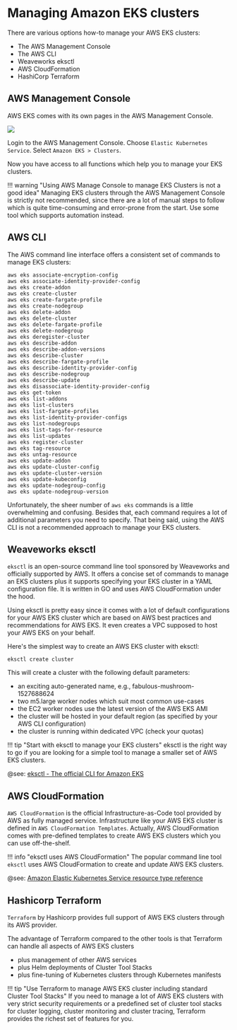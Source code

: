 # Managing Amazon EKS clusters

There are various options how-to manage your AWS EKS clusters:

* The AWS Management Console
* The AWS CLI
* Weaveworks eksctl
* AWS CloudFormation
* HashiCorp Terraform

## AWS Management Console

AWS EKS comes with its own pages in the AWS Management Console.

![](img/aws_eks_management_aws_console.png)

Login to the AWS Management Console.
Choose `Elastic Kubernetes Service`.
Select `Amazon EKS > Clusters`.

Now you have access to all functions which help you to manage your EKS clusters.

!!! warning "Using AWS Manage Console to manage EKS Clusters is not a good idea"
    Managing EKS clusters through the AWS Management Console is strictly not recommended, since there are a lot of
    manual steps to follow which is quite time-consuming and error-prone from the start. Use some tool which
    supports automation instead.

## AWS CLI

The AWS command line interface offers a consistent set of commands to manage EKS clusters:

```shell
aws eks associate-encryption-config
aws eks associate-identity-provider-config
aws eks create-addon
aws eks create-cluster
aws eks create-fargate-profile
aws eks create-nodegroup
aws eks delete-addon
aws eks delete-cluster
aws eks delete-fargate-profile
aws eks delete-nodegroup
aws eks deregister-cluster
aws eks describe-addon
aws eks describe-addon-versions
aws eks describe-cluster
aws eks describe-fargate-profile
aws eks describe-identity-provider-config
aws eks describe-nodegroup
aws eks describe-update
aws eks disassociate-identity-provider-config
aws eks get-token
aws eks list-addons
aws eks list-clusters
aws eks list-fargate-profiles
aws eks list-identity-provider-configs
aws eks list-nodegroups
aws eks list-tags-for-resource
aws eks list-updates
aws eks register-cluster
aws eks tag-resource
aws eks untag-resource
aws eks update-addon
aws eks update-cluster-config
aws eks update-cluster-version
aws eks update-kubeconfig
aws eks update-nodegroup-config
aws eks update-nodegroup-version
```

Unfortunately, the sheer number of `aws eks` commands is a little overwhelming and confusing. 
Besides that, each command requires a lot of additional parameters you need to specify. 
That being said, using the AWS CLI is not a recommended approach to manage your EKS clusters.

## Weaveworks eksctl

`eksctl` is an open-source command line tool sponsored by Weaveworks and officially supported by AWS.
It offers a concise set of commands to manage an EKS clusters plus it supports specifying your EKS cluster in a YAML 
configuration file. It is written in GO and uses AWS CloudFormation under the hood.

Using eksctl is pretty easy since it comes with a lot of default configurations for your AWS EKS cluster which are based
on AWS best practices and recommendations for AWS EKS. It even creates a VPC supposed to host your AWS EKS on your behalf.

Here's the simplest way to create an AWS EKS cluster with eksctl:

```shell
eksctl create cluster
```

This will create a cluster with the following default parameters:

* an exciting auto-generated name, e.g., fabulous-mushroom-1527688624
* two m5.large worker nodes which suit most common use-cases
* the EC2 worker nodes use the latest version of the AWS EKS AMI
* the cluster will be hosted in your default region (as specified by your AWS CLI configuration)
* the cluster is running within dedicated VPC (check your quotas)

!!! tip "Start with eksctl to manage your EKS clusters"
    eksctl is the right way to go if you are looking for a simple tool to manage a smaller set of AWS EKS clusters.

@see: [eksctl - The official CLI for Amazon EKS](https://eksctl.io)

## AWS CloudFormation

`AWS CloudFormation` is the official Infrastructure-as-Code tool provided by AWS as fully managed service.
Infrastructure like your AWS EKS cluster is defined in `AWS CloudFormation Templates`. 
Actually, AWS CloudFormation comes with pre-defined templates to create AWS EKS clusters which you can use off-the-shelf.

!!! info "eksctl uses AWS CloudFormation"
    The popular command line tool `eksctl` uses AWS CloudFormation to create and update AWS EKS clusters.

@see: [Amazon Elastic Kubernetes Service resource type reference](https://docs.aws.amazon.com/de_de/AWSCloudFormation/latest/UserGuide/AWS_EKS.html)

## Hashicorp Terraform

`Terraform` by Hashicorp provides full support of AWS EKS clusters through its AWS provider.

The advantage of Terraform compared to the other tools is that Terraform can handle all aspects of AWS EKS clusters

* plus management of other AWS services
* plus Helm deployments of Cluster Tool Stacks
* plus fine-tuning of Kubernetes clusters through Kubernetes manifests

!!! tip "Use Terraform to manage AWS EKS cluster including standard Cluster Tool Stacks"
    If you need to manage a lot of AWS EKS clusters with very strict security requirements or a predefined set of
    cluster tool stacks for cluster logging, cluster monitoring and cluster tracing, Terraform provides the richest
    set of features for you.
